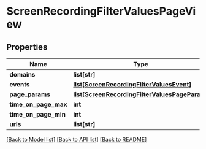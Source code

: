 # ScreenRecordingFilterValuesPageView

## Properties
Name | Type | Description | Notes
------------ | ------------- | ------------- | -------------
**domains** | **list[str]** |  | [optional] 
**events** | [**list[ScreenRecordingFilterValuesEvent]**](ScreenRecordingFilterValuesEvent.md) |  | [optional] 
**page_params** | [**list[ScreenRecordingFilterValuesPageParam]**](ScreenRecordingFilterValuesPageParam.md) |  | [optional] 
**time_on_page_max** | **int** |  | [optional] 
**time_on_page_min** | **int** |  | [optional] 
**urls** | **list[str]** |  | [optional] 

[[Back to Model list]](../README.md#documentation-for-models) [[Back to API list]](../README.md#documentation-for-api-endpoints) [[Back to README]](../README.md)


